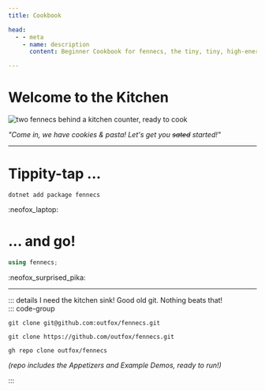 ```yaml
---
title: Cookbook

head:
  - - meta
    - name: description
      content: Beginner Cookbook for fennecs, the tiny, tiny, high-energy Entity-Component System

---
```


# Welcome to the Kitchen

![two fennecs behind a kitchen counter, ready to cook](https://fennecs.tech/img/fennecs-kitchen-transparent.png)

*"Come in, we have cookies & pasta! Let's get you ~~sated~~ started!"*

----------------

# Tippity-tap ...
```shell
dotnet add package fennecs
```
:neofox_laptop:

# ... and go!

```cs
using fennecs;
```

:neofox_surprised_pika:

----------------



::: details I need the kitchen sink!
Good old git. Nothing beats that!  
::: code-group

```shell [ssh...]
git clone git@github.com:outfox/fennecs.git
```

```shell [no tears now, only https!]
git clone https://github.com/outfox/fennecs.git
```

```shell [wait... you... you... GitHub CLI unironically?]
gh repo clone outfox/fennecs
```

*(repo includes the Appetizers and Example Demos, ready to run!)*

:::
